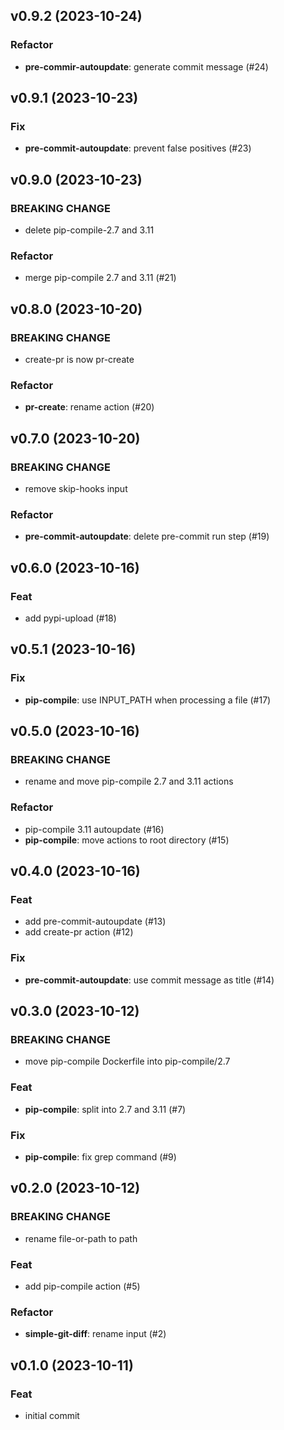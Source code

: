 ## v0.9.2 (2023-10-24)

### Refactor

- **pre-commir-autoupdate**: generate commit message (#24)

## v0.9.1 (2023-10-23)

### Fix

- **pre-commit-autoupdate**: prevent false positives (#23)

## v0.9.0 (2023-10-23)

### BREAKING CHANGE

- delete pip-compile-2.7 and 3.11

### Refactor

- merge pip-compile 2.7 and 3.11 (#21)

## v0.8.0 (2023-10-20)

### BREAKING CHANGE

- create-pr is now pr-create

### Refactor

- **pr-create**: rename action (#20)

## v0.7.0 (2023-10-20)

### BREAKING CHANGE

- remove skip-hooks input

### Refactor

- **pre-commit-autoupdate**: delete pre-commit run step (#19)

## v0.6.0 (2023-10-16)

### Feat

- add pypi-upload (#18)

## v0.5.1 (2023-10-16)

### Fix

- **pip-compile**: use INPUT_PATH when processing a file (#17)

## v0.5.0 (2023-10-16)

### BREAKING CHANGE

- rename and move pip-compile 2.7 and 3.11 actions

### Refactor

- pip-compile 3.11 autoupdate (#16)
- **pip-compile**: move actions to root directory (#15)

## v0.4.0 (2023-10-16)

### Feat

- add pre-commit-autoupdate (#13)
- add create-pr action (#12)

### Fix

- **pre-commit-autoupdate**: use commit message as title (#14)

## v0.3.0 (2023-10-12)

### BREAKING CHANGE

- move pip-compile Dockerfile into pip-compile/2.7

### Feat

- **pip-compile**: split into 2.7 and 3.11 (#7)

### Fix

- **pip-compile**: fix grep command (#9)

## v0.2.0 (2023-10-12)

### BREAKING CHANGE

- rename file-or-path to path

### Feat

- add pip-compile action (#5)

### Refactor

- **simple-git-diff**: rename input (#2)

## v0.1.0 (2023-10-11)

### Feat

- initial commit
